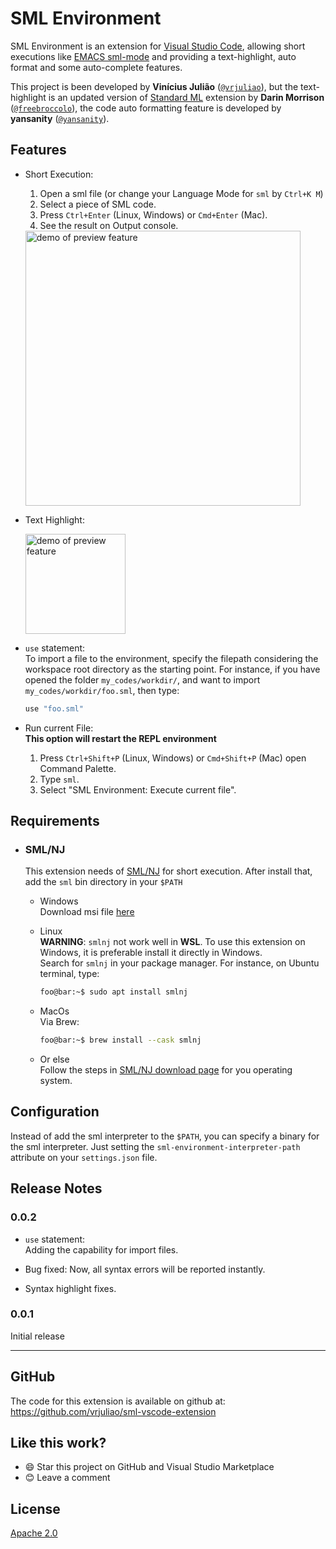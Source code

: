 # SML Environment
SML Environment is an extension for
[Visual Studio Code](https://code.visualstudio.com/), allowing short executions
like [EMACS sml-mode](https://www.smlnj.org/doc/Emacs/sml-mode.html) and
providing a text-highlight, auto format and some auto-complete features.

This project is been developed by **Vinícius Julião**
([`@vrjuliao`](https://github.com/vrjuliao)), but the text-highlight is an 
updated version of
[Standard ML](https://marketplace.visualstudio.com/items?itemName=freebroccolo.sml) extension
by **Darin Morrison** ([`@freebroccolo`](https://github.com/freebroccolo/)), the code auto formatting feature is developed by **yansanity** ([`@yansanity`](https://github.com/ysinsane/)).

## Features
- Short Execution:
    1. Open a sml file (or change your Language Mode for `sml` by `Ctrl+K M`)
    2. Select a piece of SML code.
    3. Press `Ctrl+Enter` (Linux, Windows) or `Cmd+Enter` (Mac).
    4. See the result on Output console.

    <img src="https://github.com/vrjuliao/sml-vscode-extension/raw/master/demo-media/execution-example.gif" alt="demo of preview feature" height="440px">

- Text Highlight:
  
  <img src="https://github.com/vrjuliao/sml-vscode-extension/raw/master/demo-media/highlight.png" alt="demo of preview feature" height="160px">

- `use` statement:\
  To import a file to the environment, specify the filepath considering the
  workspace root directory as the starting point.
  For instance, if you have opened the folder `my_codes/workdir/`, and want to
  import `my_codes/workdir/foo.sml`, then type:
  ```sml
  use "foo.sml"
  ```

- Run current File:\
  **This option will restart the REPL environment**
  1. Press `Ctrl+Shift+P` (Linux, Windows) or `Cmd+Shift+P` (Mac) open Command Palette.
  2. Type `sml`.
  3. Select "SML Environment: Execute current file".

## Requirements

- ### SML/NJ

  This extension needs of [SML/NJ](https://www.smlnj.org/) for short execution.
  After install that, add the `sml` bin directory in your `$PATH`

  - Windows\
    Download msi file
    [here](http://smlnj.cs.uchicago.edu/dist/working/110.98.1/smlnj-110.98.1.msi)
  
  - Linux\
    **WARNING**: `smlnj` not work well in **WSL**.
    To use this extension on Windows, it is preferable install it directly in
    Windows.\
    Search for `smlnj` in your package manager.
    For instance, on Ubuntu terminal, type:
    ```bash
    foo@bar:~$ sudo apt install smlnj
    ```
  
  - MacOs\
    Via Brew:
    ```bash
    foo@bar:~$ brew install --cask smlnj
    ```
  - Or else\
    Follow the steps in
    [SML/NJ download page](https://www.smlnj.org/dist/working/110.98.1/index.html)
    for you operating system.

## Configuration

Instead of add the sml interpreter to the `$PATH`, you can specify a binary for
the sml interpreter.
Just setting the `sml-environment-interpreter-path` attribute on your
`settings.json` file.

## Release Notes

### 0.0.2
- `use` statement:\
  Adding the capability for import files.

- Bug fixed: Now, all syntax errors will be reported instantly.
  
- Syntax highlight fixes.

### 0.0.1
Initial release

-----------------------------------------------------------------------------------------------------------

## GitHub

The code for this extension is available on github at: https://github.com/vrjuliao/sml-vscode-extension

## Like this work?

- :smile: Star this project on GitHub and Visual Studio Marketplace
- :blush: Leave a comment

## License

[Apache 2.0](http://www.apache.org/licenses/LICENSE-2.0)
